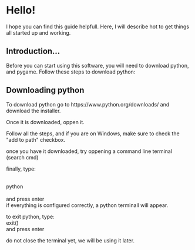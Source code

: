 <body>

<h1>Hello!</h1>
<p>I hope you can find this guide helpfull.
Here, I will describe hot to get things all started up and working.</p>

<h2>Introduction...</h2>

<p>Before you can start using this software, you will need to download python, and pygame. Follow these steps to download python:</p>

<h2>Downloading python</h2>

<p>To download python go to https://www.python.org/downloads/ and download the installer. <br>

Once it is downloaded, oppen it. <br>

Follow all the steps, and if you are on Windows, make sure to check the "add to path" checkbox.<br>


once you have it downloaded, try oppening a command line terminal (search cmd)<br>

finally, type:<br>
<br>

  python<br>
<br>
and press enter<br>
if everything is configured correctly, a python terminall will appear.<br>

to exit python, type:<br>
  exit()<br>
and press enter<br>

do not close the terminal yet, we will be using it later.<br>
</p>

</body>